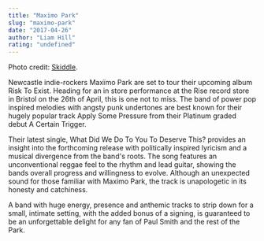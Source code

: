 ```yaml
---
title: "Maxïmo Park"
slug: "maximo-park"
date: "2017-04-26"
author: "Liam Hill"
rating: "undefined"
---
```


Photo credit: [Skiddle](https://www.skiddle.com/artists/maximo-park-123459698/).

Newcastle indie-rockers Maxïmo Park are set to tour their upcoming album Risk To Exist. Heading for an in store performance at the Rise record store in Bristol on the 26th of April, this is one not to miss. The band of power pop inspired melodies with angsty punk undertones are best known for their hugely popular track Apply Some Pressure from their Platinum graded debut A Certain Trigger.

Their latest single, What Did We Do To You To Deserve This? provides an insight into the forthcoming release with politically inspired lyricism and a musical divergence from the band's roots. The song features an unconventional reggae feel to the rhythm and lead guitar, showing the bands overall progress and willingness to evolve. Although an unexpected sound for those familiar with Maximo Park, the track is unapologetic in its honesty and catchiness.

A band with huge energy, presence and anthemic tracks to strip down for a small, intimate setting, with the added bonus of a signing, is guaranteed to be an unforgettable delight for any fan of Paul Smith and the rest of the Park.
